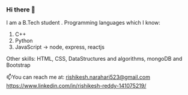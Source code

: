 ### Hi there 👋
I am a B.Tech student .
Programming languages which I know:
1) C++
2) Python
3) JavaScript -> node, express, reactjs

Other skills:
HTML, CSS, DataStructures and algorithms, mongoDB and Bootstrap

📫You can reach me at:
rishikesh.narahari523@gmail.com
https://www.linkedin.com/in/rishikesh-reddy-141075219/
<!--
*nagadeepak511/nagadeepak511* is a ✨ special ✨ repository because its `README.md` (this file) appears on your GitHub profile.

Here are some ideas to get you started:

- 🔭 I’m currently working on ...
- 🌱 I’m currently learning ...
- 👯 I’m looking to collaborate on ...
- 🤔 I’m looking for help with ...
- 💬 Ask me about ...
- 📫 How to reach me: ...
- 😄 Pronouns: ...
- ⚡ Fun fact: ...
-->
